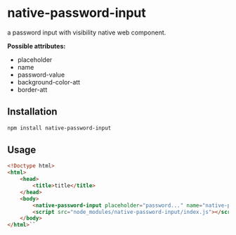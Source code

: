 # native-password-input

a password input with visibility native web component.

__Possible attributes:__

- placeholder
- name
- password-value
- background-color-att
- border-att

## Installation


```bash
npm install native-password-input
```

## Usage

```html
<!Doctype html>
<html>
    <head>
        <title>title</title>
    </head>
    <body>
        <native-password-input placeholder="password..." name="native-password"></native-password-input>
        <script src="node_modules/native-password-input/index.js"></script>
    </body>
</html>``
